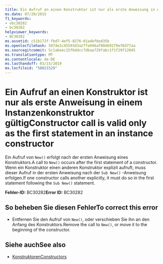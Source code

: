 ```yaml
---
title: Ein Aufruf an einen Konstruktor ist nur als erste Anweisung in einem Instanzenkonstruktor gültig
ms.date: 07/20/2015
f1_keywords:
- vbc30282
- bc30282
helpviewer_keywords:
- BC30282
ms.assetid: c51b172f-fbd7-4ef5-8276-01a4bf6ed35b
ms.openlocfilehash: 5074e2c45593d3a2ffa946af804692f9ef6d77aa
ms.sourcegitcommit: 5c1abeec15fbddcc7dbaa729fabc1f1f29f12045
ms.translationtype: MT
ms.contentlocale: de-DE
ms.lasthandoff: 03/15/2019
ms.locfileid: "58021529"
---
```

# <a name="constructor-call-is-valid-only-as-the-first-statement-in-an-instance-constructor"></a><span data-ttu-id="d79be-102">Ein Aufruf an einen Konstruktor ist nur als erste Anweisung in einem Instanzenkonstruktor gültig</span><span class="sxs-lookup"><span data-stu-id="d79be-102">Constructor call is valid only as the first statement in an instance constructor</span></span>
<span data-ttu-id="d79be-103">Ein Aufruf von `New()` erfolgt nach der ersten Anweisung eines Konstruktors.</span><span class="sxs-lookup"><span data-stu-id="d79be-103">A call to `New()` occurs after the first statement of a constructor.</span></span> <span data-ttu-id="d79be-104">Wenn ein Konstruktor einen anderen Konstruktor explizit aufruft, muss dieser Aufruf in der ersten Anweisung nach der `Sub New()` -Anweisung erfolgen.</span><span class="sxs-lookup"><span data-stu-id="d79be-104">If one constructor calls another explicitly, it must do so in the first statement following the `Sub New()` statement.</span></span>  
  
 <span data-ttu-id="d79be-105">**Fehler-ID:** BC30282</span><span class="sxs-lookup"><span data-stu-id="d79be-105">**Error ID:** BC30282</span></span>  
  
## <a name="to-correct-this-error"></a><span data-ttu-id="d79be-106">So beheben Sie diesen Fehler</span><span class="sxs-lookup"><span data-stu-id="d79be-106">To correct this error</span></span>  
  
-   <span data-ttu-id="d79be-107">Entfernen Sie den Aufruf von `New()`, oder verschieben Sie ihn an den Anfang des Konstruktors.</span><span class="sxs-lookup"><span data-stu-id="d79be-107">Remove the call to `New()`, or move it to the beginning of the constructor.</span></span>  
  
## <a name="see-also"></a><span data-ttu-id="d79be-108">Siehe auch</span><span class="sxs-lookup"><span data-stu-id="d79be-108">See also</span></span>

- [<span data-ttu-id="d79be-109">Konstruktoren</span><span class="sxs-lookup"><span data-stu-id="d79be-109">Constructors</span></span>](~/docs/visual-basic/programming-guide/concepts/object-oriented-programming.md#constructors)
